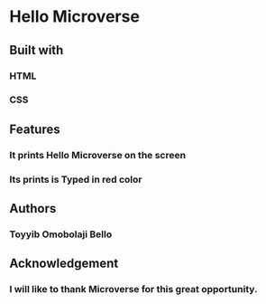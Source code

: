 # Hello Microverse

## Built with

### HTML
### CSS


## Features

### It prints Hello Microverse on the screen
### Its prints is Typed in red color


## Authors

### Toyyib Omobolaji Bello


## Acknowledgement

### I will like to thank Microverse for this great opportunity.


